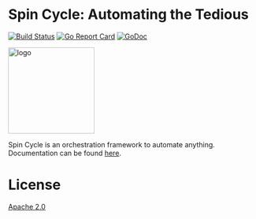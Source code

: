 # Spin Cycle: Automating the Tedious

[![Build Status](https://travis-ci.org/square/spincycle.svg?branch=master)](https://travis-ci.org/square/spincycle) [![Go Report Card](https://goreportcard.com/badge/github.com/square/spincycle)](https://goreportcard.com/report/github.com/square/spincycle) [![GoDoc](https://godoc.org/github.com/square/spincycle?status.svg)](https://godoc.org/github.com/square/spincycle)

<img src="https://github.com/square/spincycle/tree/master/docs/assets/img/logo/Spin-Cycle-Finals-Black.png" alt="logo" width="175"/>

Spin Cycle is an orchestration framework to automate anything. Documentation can be found [here](https://square.github.io/spincycle/).

# License

[Apache 2.0](http://www.apache.org/licenses/LICENSE-2.0)
